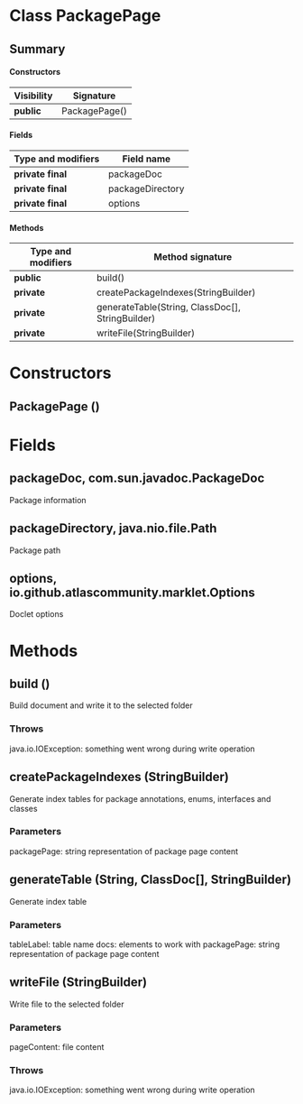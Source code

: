 Class PackagePage
=================
Summary
-------
#### Constructors
| Visibility | Signature     |
| ---------- | ------------- |
| **public** | PackagePage() |
#### Fields
| Type and modifiers | Field name       |
| ------------------ | ---------------- |
| **private final**  | packageDoc       |
| **private final**  | packageDirectory |
| **private final**  | options          |
#### Methods
| Type and modifiers | Method signature                                 |
| ------------------ | ------------------------------------------------ |
| **public**         | build()                                          |
| **private**        | createPackageIndexes(StringBuilder)              |
| **private**        | generateTable(String, ClassDoc[], StringBuilder) |
| **private**        | writeFile(StringBuilder)                         |

Constructors
============
PackagePage ()
--------------


Fields
======
packageDoc, com.sun.javadoc.PackageDoc
--------------------------------------
Package information

packageDirectory, java.nio.file.Path
------------------------------------
Package path

options, io.github.atlascommunity.marklet.Options
-------------------------------------------------
Doclet options


Methods
=======
build ()
--------
Build document and write it to the selected folder
### Throws
java.io.IOException: something went wrong during write operation

createPackageIndexes (StringBuilder)
------------------------------------
Generate index tables for package annotations, enums, interfaces and classes
### Parameters
packagePage: string representation of package page content


generateTable (String, ClassDoc[], StringBuilder)
-------------------------------------------------
Generate index table
### Parameters
tableLabel: table name
docs: elements to work with
packagePage: string representation of package page content


writeFile (StringBuilder)
-------------------------
Write file to the selected folder
### Parameters
pageContent: file content

### Throws
java.io.IOException: something went wrong during write operation


